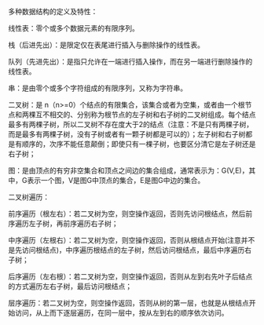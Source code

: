 多种数据结构的定义及特性：

线性表：零个或多个数据元素的有限序列。

栈（后进先出）：是限定仅在表尾进行插入与删除操作的线性表。

队列（先进先出）：是指只允许在一端进行插入操作，而在另一端进行删除操作的线性表。

串：是由零个或多个字符组成的有限序列，又称为字符串。

二叉树：是 n（n>=0）个结点的有限集合，该集合或者为空集，或者由一个根节点和两棵互不相交的、分别称为根节点的左子树和右子树的二叉树组成。每个结点最多有两棵子树，所以二叉树不存在度大于2的结点（注意：不是只有两棵子树，而是最多有两棵子树，没有子树或者有一颗子树都是可以的）；左子树和右子树都是有顺序的，次序不能任意颠倒；即使只有一棵子树，也要区分清它是左子树还是右子树；

图：是由顶点的有穷非空集合和顶点之间边的集合组成，通常表示为：G(V,E)，其中，G表示一个图，V是图G中顶点的集合，E是图G中边的集合。

二叉树遍历：

前序遍历（根左右）：若二叉树为空，则空操作返回，否则先访问根结点，然后前序遍历左子树，再前序遍历右子树；

中序遍历（左根右）：若二叉树为空，则空操作返回，否则从根结点开始(注意并不是先访问根结点)，中序遍历根结点的左子树，然后访问根结点，最后中序遍历右子树；

后序遍历（左右根）：若二叉树为空，则空操作返回，否则从左到右先叶子后结点的方式遍历左右子树，最后访问根结点；

层序遍历：若二叉树为空，则空操作返回，否则从树的第一层，也就是从根结点开始访问，从上而下逐层遍历，在同一层中，按从左到右的顺序依次访问。